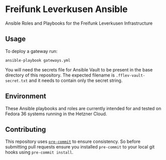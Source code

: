 # Freifunk Leverkusen Ansible

Ansible Roles and Playbooks for the Freifunk Leverkusen Infrastructure

## Usage

To deploy a gateway run:

```
ansible-playbook gateways.yml
```

You will need the secrets file for Ansible Vault to be present in the base
directory of this repository. The expected filename is
`.fflev-vault-secret.txt` and it needs to contain only the secret string.

## Environment

These Ansible playbooks and roles are currently intended for and tested on
Fedora 36 systems running in the Hetzner Cloud.

## Contributing

This repository uses [`pre-commit`](https://pre-commit.com/) to ensure
consistency.
So before submitting pull requests ensure you installed `pre-commit` to your
local git hooks using `pre-commit install`.
